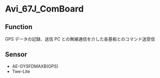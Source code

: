 # Avi_67J_ComBoard

## Function
GPS データの記録、送信 
PC との無線通信を介した各基板とのコマンド送受信 

## Sensor
- AE-GYSFDMAXB(GPS)
- Twe-Lite
